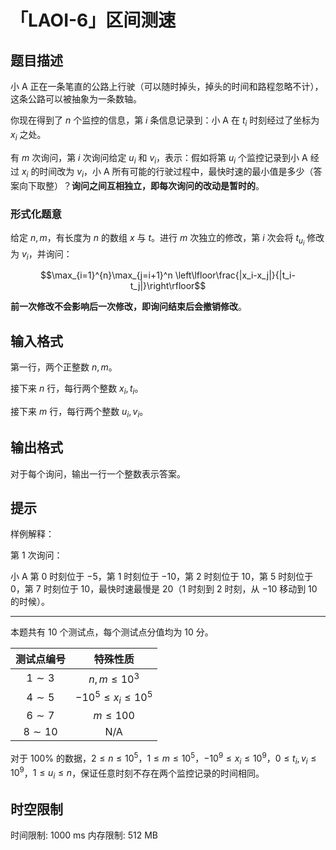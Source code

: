 # 「LAOI-6」区间测速

## 题目描述

小 A 正在一条笔直的公路上行驶（可以随时掉头，掉头的时间和路程忽略不计），这条公路可以被抽象为一条数轴。

你现在得到了 $n$ 个监控的信息，第 $i$ 条信息记录到：小 A 在 $t_i$ 时刻经过了坐标为 $x_i$ 之处。

有 $m$ 次询问，第 $i$ 次询问给定 $u_i$ 和 $v_i$，表示：假如将第 $u_i$ 个监控记录到小 A 经过 $x_i$ 的时间改为 $v_i$，小 A 所有可能的行驶过程中，最快时速的最小值是多少（答案向下取整）？**询问之间互相独立，即每次询问的改动是暂时的**。

### 形式化题意

给定 $n,m$，有长度为 $n$ 的数组 $x$ 与 $t$。进行 $m$ 次独立的修改，第 $i$ 次会将 $t_{u_i}$ 修改为 $v_i$，并询问：

$$\max_{i=1}^{n}\max_{j=i+1}^n \left\lfloor\frac{|x_i-x_j|}{|t_i-t_j|}\right\rfloor$$

**前一次修改不会影响后一次修改，即询问结束后会撤销修改**。

## 输入格式

第一行，两个正整数 $n,m$。

接下来 $n$ 行，每行两个整数 $x_i,t_i$。

接下来 $m$ 行，每行两个整数 $u_i,v_i$。

## 输出格式

对于每个询问，输出一行一个整数表示答案。

## 提示

样例解释：

第 $1$ 次询问：

小 A 第 $0$ 时刻位于 $-5$，第 $1$ 时刻位于 $-10$，第 $2$ 时刻位于 $10$，第 $5$ 时刻位于 $0$，第 $7$ 时刻位于 $10$，最快时速最慢是 $20$（$1$ 时刻到 $2$ 时刻，从 $-10$ 移动到 $10$ 的时候）。

---

本题共有 $10$ 个测试点，每个测试点分值均为 $10$ 分。

| 测试点编号 | 特殊性质 |
| :----------: | :----------: |
| $1 \sim 3$ | $n,m\leq 10^3$ |
| $4 \sim 5$ | $-10^5\leq x_i\leq 10^5$ |
| $6 \sim 7$ | $m\leq 100$ |
| $8 \sim 10$ | N/A |

对于 $100\%$ 的数据，$2\leq n\leq 10^5$，$1\leq m\leq 10^5$，$-10^9\leq x_i\leq 10^9$，$0\leq t_i,v_i\leq 10^9$，$1\leq u_i\leq n$，保证任意时刻不存在两个监控记录的时间相同。

## 时空限制

时间限制: 1000 ms
内存限制: 512 MB
